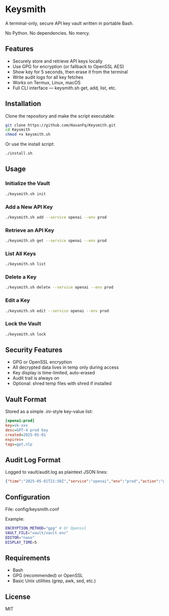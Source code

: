 # Keysmith

A terminal-only, secure API key vault written in portable Bash.

No Python. No dependencies. No mercy.

## Features

- Securely store and retrieve API keys locally
- Use GPG for encryption (or fallback to OpenSSL AES)
- Show key for 5 seconds, then erase it from the terminal
- Write audit logs for all key fetches
- Works on Termux, Linux, macOS
- Full CLI interface — keysmith.sh get, add, list, etc.

## Installation

Clone the repository and make the script executable:

```bash
git clone https://github.com/HasanFq/Keysmith.git
cd Keysmith
chmod +x keysmith.sh
```

Or use the install script:

```bash
./install.sh
```

## Usage

### Initialize the Vault

```bash
./keysmith.sh init
```

### Add a New API Key

```bash
./keysmith.sh add --service openai --env prod
```

### Retrieve an API Key

```bash
./keysmith.sh get --service openai --env prod
```

### List All Keys

```bash
./keysmith.sh list
```

### Delete a Key

```bash
./keysmith.sh delete --service openai --env prod
```

### Edit a Key

```bash
./keysmith.sh edit --service openai --env prod
```

### Lock the Vault

```bash
./keysmith.sh lock
```

## Security Features

- GPG or OpenSSL encryption
- All decrypted data lives in temp only during access
- Key display is time-limited, auto-erased
- Audit trail is always on
- Optional: shred temp files with shred if installed

## Vault Format

Stored as a simple .ini-style key-value list:

```ini
[openai:prod]
key=sk-xxx
desc=GPT-4 prod key
created=2025-05-01
expires=
tags=gpt,nlp
```

## Audit Log Format

Logged to vault/audit.log as plaintext JSON lines:

```json
{"time":"2025-05-01T21:50Z","service":"openai","env":"prod","action":"get","by":"$USER"}
```

## Configuration

File: config/keysmith.conf

Example:

```bash
ENCRYPTION_METHOD="gpg" # Or Openssl
VAULT_FILE="vault/vault.enc"
EDITOR="nano"
DISPLAY_TIME=5
```

## Requirements

- Bash
- GPG (recommended) or OpenSSL
- Basic Unix utilities (grep, awk, sed, etc.)

## License

MIT
